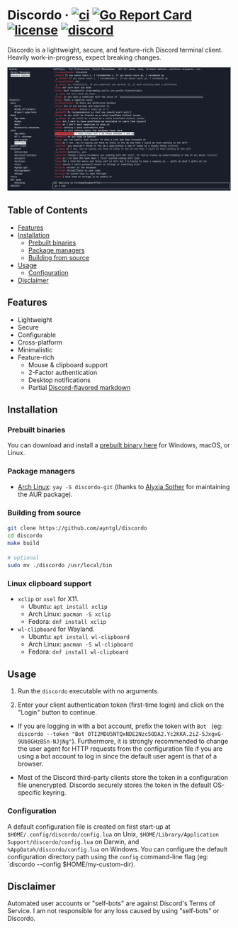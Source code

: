 # Discordo &middot; [![ci](https://github.com/ayntgl/discordo/actions/workflows/ci.yml/badge.svg)](https://github.com/ayntgl/discordo/actions/workflows/ci.yml) [![Go Report Card](https://goreportcard.com/badge/github.com/ayntgl/discordo)](https://goreportcard.com/report/github.com/ayntgl/discordo) [![license](https://img.shields.io/github/license/ayntgl/discordo?logo=github)](https://github.com/ayntgl/discordo/blob/master/LICENSE) [![discord](https://img.shields.io/discord/1017058310689652828?color=%235865F2&logo=discord&logoColor=white)](https://discord.gg/5gecpwkFQ9)

Discordo is a lightweight, secure, and feature-rich Discord terminal client. Heavily work-in-progress, expect breaking changes.

![Preview](.github/preview.png)

## Table of Contents

- [Features](#features)
- [Installation](#installation)
  - [Prebuilt binaries](#prebuilt-binaries)
  - [Package managers](#package-managers)
  - [Building from source](#building-from-source)
- [Usage](#usage)
  - [Configuration](#configuration)
- [Disclaimer](#disclaimer)

## Features

- Lightweight
- Secure
- Configurable
- Cross-platform
- Minimalistic
- Feature-rich
  - Mouse & clipboard support
  - 2-Factor authentication
  - Desktop notifications
  - Partial [Discord-flavored markdown](https://support.discord.com/hc/en-us/articles/210298617-Markdown-Text-101-Chat-Formatting-Bold-Italic-Underline-)

## Installation

### Prebuilt binaries

You can download and install a [prebuilt binary here](https://nightly.link/ayntgl/discordo/workflows/ci/main) for Windows, macOS, or Linux.

### Package managers

- [Arch Linux](https://aur.archlinux.org/packages/discordo-git/): `yay -S discordo-git` (thanks to [Alyxia Sother](https://github.com/lexisother) for maintaining the AUR package).

### Building from source

```bash
git clone https://github.com/ayntgl/discordo
cd discordo
make build

# optional
sudo mv ./discordo /usr/local/bin
```

### Linux clipboard support

- `xclip` or `xsel` for X11.
  - Ubuntu: `apt install xclip`
  - Arch Linux: `pacman -S xclip`
  - Fedora: `dnf install xclip`
- `wl-clipboard` for Wayland.
  - Ubuntu: `apt install wl-clipboard`
  - Arch Linux: `pacman -S wl-clipboard`
  - Fedora: `dnf install wl-clipboard`

## Usage

1. Run the `discordo` executable with no arguments.

2. Enter your client authentication token (first-time login) and click on the "Login" button to continue.

- If you are logging in with a bot account, prefix the token with `Bot ` (eg: `discordo --token "Bot OTI2MDU5NTQxNDE2Nzc5ODA2.Yc2KKA.2iZ-5JxgxG-9Ub8GHzBSn-NJjNg"`). Furthermore, it is strongly recommended to change the user agent for HTTP requests from the configuration file if you are using a bot account to log in since the default user agent is that of a browser.

- Most of the Discord third-party clients store the token in a configuration file unencrypted. Discordo securely stores the token in the default OS-specific keyring. 

### Configuration

A default configuration file is created on first start-up at `$HOME/.config/discordo/config.lua` on Unix, `$HOME/Library/Application Support/discordo/config.lua` on Darwin, and `%AppData%/discordo/config.lua` on Windows. You can configure the default configuration directory path using the `config` command-line flag (eg: `discordo --config $HOME/my-custom-dir).

## Disclaimer

Automated user accounts or "self-bots" are against Discord's Terms of Service. I am not responsible for any loss caused by using "self-bots" or Discordo.
